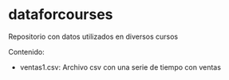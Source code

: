 # dataforcourses

Repositorio con datos utilizados en diversos cursos

Contenido:

- ventas1.csv: Archivo csv con una serie de tiempo con ventas 
